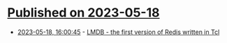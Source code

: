 # [Published on 2023-05-18](index.md)

* [2023-05-18, 16:00:45](https://lobste.rs/s/7wgx28/lmdb_first_version_redis_written_tcl) - [LMDB - the first version of Redis written in Tcl](https://gist.github.com/antirez/6ca04dd191bdb82aad9fb241013e88a8)
